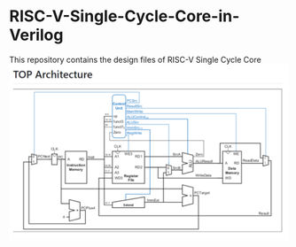 # RISC-V-Single-Cycle-Core-in-Verilog
This repository contains the design files of RISC-V Single Cycle Core
![RISCV,](RISCV,.png)

